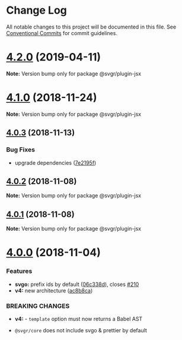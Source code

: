 # Change Log

All notable changes to this project will be documented in this file.
See [Conventional Commits](https://conventionalcommits.org) for commit guidelines.

# [4.2.0](https://github.com/smooth-code/svgr/tree/master/packages/plugin-jsx/compare/v4.1.0...v4.2.0) (2019-04-11)

**Note:** Version bump only for package @svgr/plugin-jsx





# [4.1.0](https://github.com/smooth-code/svgr/compare/v4.0.4...v4.1.0) (2018-11-24)

**Note:** Version bump only for package @svgr/plugin-jsx





## [4.0.3](https://github.com/smooth-code/svgr/compare/v4.0.2...v4.0.3) (2018-11-13)


### Bug Fixes

* upgrade dependencies ([7e2195f](https://github.com/smooth-code/svgr/commit/7e2195f))





## [4.0.2](https://github.com/smooth-code/svgr/compare/v4.0.1...v4.0.2) (2018-11-08)

**Note:** Version bump only for package @svgr/plugin-jsx





## [4.0.1](https://github.com/smooth-code/svgr/compare/v4.0.0...v4.0.1) (2018-11-08)

**Note:** Version bump only for package @svgr/plugin-jsx





# [4.0.0](https://github.com/smooth-code/svgr/compare/v3.1.0...v4.0.0) (2018-11-04)


### Features

* **svgo:** prefix ids by default ([06c338d](https://github.com/smooth-code/svgr/commit/06c338d)), closes [#210](https://github.com/smooth-code/svgr/issues/210)
* **v4:** new architecture ([ac8b8ca](https://github.com/smooth-code/svgr/commit/ac8b8ca))


### BREAKING CHANGES

* **v4:** - `template` option must now returns a Babel AST
- `@svgr/core` does not include svgo & prettier by default
